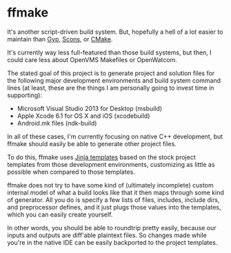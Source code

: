 ffmake
======

It's another script-driven build system. But, hopefully a hell of a 
lot easier to maintain than [Gyp](https://code.google.com/p/gyp/), [Scons](http://www.scons.org/), or [CMake](http://www.cmake.org/).

It's currently way less full-featured than those build systems, but then, 
I could care less about OpenVMS Makefiles or OpenWatcom.

The stated goal of this project is to generate project and solution
files for the following major development environments and build
system command lines (at least, these are the things I am personally
going to invest time in supporting):

- Microsoft Visual Studio 2013 for Desktop (msbuild)
- Apple Xcode 6.1 for OS X and iOS (xcodebuild)
- Android.mk files (ndk-build)

In all of these cases, I'm currently focusing on native C++ development,
but ffmake should easily be able to generate other project files.

To do this, ffmake uses [Jinja templates](http://jinja.pocoo.org/) based on the stock project
templates from those development environments, customizing as little as possible when compared to those 
templates. 

ffmake does not try to have some kind of (ultimately 
incomplete) custom internal model of what a build looks like that it then 
maps through some kind of generator. All you do is specify a few lists of
files, includes, include dirs, and preprocessor defines, and it just 
plugs those values into the templates, which you can easily create 
yourself.

In other words, you should be able to roundtrip pretty easily, because
our inputs and outputs are diff'able plaintext files. So changes made
while you're in the native IDE can be easily backported to the project 
templates.
